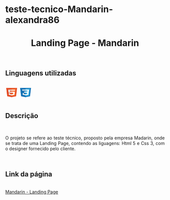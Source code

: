 # teste-tecnico-Mandarin-alexandra86


<h1 align="center" font-family="pattaya">Landing Page - Mandarin</h1><br>

<h2 font-family="pattaya">Linguagens utilizadas</h2>
<div style="display: inline_block"><br>
<img align="center" alt="Alexandra-HTML" height="30" width="40" src="https://raw.githubusercontent.com/devicons/devicon/master/icons/html5/html5-original.svg">
<img align="center" alt="Alexandra-CSS" height="30" width="40" src="https://raw.githubusercontent.com/devicons/devicon/master/icons/css3/css3-original.svg">
</div><br>

<h2 font-family="pattaya">Descrição</h2><br>
<p font-family="robotto" font-size="16px" line-height="34px" align="justify">
O projeto se refere ao teste técnico, proposto pela empresa Madarin, onde se trata de uma Landing Page, contendo as liguagens: Html 5 e Css 3, com o designer fornecido pelo cliente. 
</p><br>


<h2 font-family="pattaya">Link da página</h2><br>
<a href="" font-family="robotto" font-size="16px">Mandarin - Landing Page</a>
